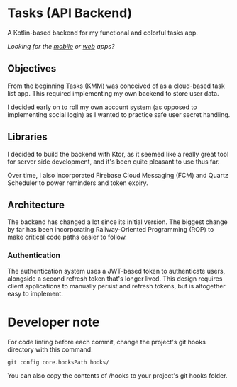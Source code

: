 # Tasks (API Backend)

A Kotlin-based backend for my functional and colorful tasks app.

_Looking for the [mobile](https://github.com/19lmyers/tasks-kmm) or [web](https://github.com/19lmyers/tasks.chara.dev)
apps?_

## Objectives

From the beginning Tasks (KMM) was conceived of as a cloud-based task list app.
This required implementing my own backend to store user data.

I decided early on to roll my own account system (as opposed to implementing social login) as I wanted to practice
safe user secret handling.

## Libraries

I decided to build the backend with Ktor, as it seemed like a really great tool for server side development, and it's
been quite pleasant to use thus far.

Over time, I also incorporated Firebase Cloud Messaging (FCM) and Quartz Scheduler to power reminders and token expiry.

## Architecture

The backend has changed a lot since its initial version. The biggest change by far has been incorporating
Railway-Oriented Programming (ROP) to make critical code paths easier to follow.

### Authentication

The authentication system uses a JWT-based token to authenticate users, alongside a second refresh token that's longer
lived.
This design requires client applications to manually persist and refresh tokens, but is altogether easy to implement.

# Developer note

For code linting before each commit, change the project's git hooks directory with this command:

```shell
git config core.hooksPath hooks/
```

You can also copy the contents of /hooks to your project's git hooks folder.